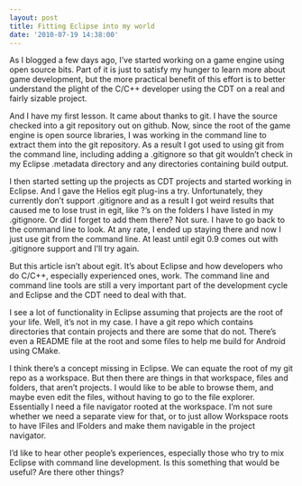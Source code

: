```yaml
---
layout: post
title: Fitting Eclipse into my world
date: '2010-07-19 14:38:00'
---
```



As I blogged a few days ago, I’ve started working on a game engine using open source bits. Part of it is just to satisfy my hunger to learn more about game development, but the more practical benefit of this effort is to better understand the plight of the C/C++ developer using the CDT on a real and fairly sizable project.

And I have my first lesson. It came about thanks to git. I have the source checked into a git repository out on github. Now, since the root of the game engine is open source libraries, I was working in the command line to extract them into the git repository. As a result I got used to using git from the command line, including adding a .gitignore so that git wouldn’t check in my Eclipse .metadata directory and any directories containing build output.

I then started setting up the projects as CDT projects and started working in Eclipse. And I gave the Helios egit plug-ins a try. Unfortunately, they currently don’t support .gitignore and as a result I got weird results that caused me to lose trust in egit, like ?’s on the folders I have listed in my .gitignore. Or did I forget to add them there? Not sure. I have to go back to the command line to look. At any rate, I ended up staying there and now I just use git from the command line. At least until egit 0.9 comes out with .gitignore support and I’ll try again.

But this article isn’t about egit. It’s about Eclipse and how developers who do C/C++, especially experienced ones, work. The command line and command line tools are still a very important part of the development cycle and Eclipse and the CDT need to deal with that.

I see a lot of functionality in Eclipse assuming that projects are the root of your life. Well, it’s not in my case. I have a git repo which contains directories that contain projects and there are some that do not. There’s even a README file at the root and some files to help me build for Android using CMake.

I think there’s a concept missing in Eclipse. We can equate the root of my git repo as a workspace. But then there are things in that workspace, files and folders, that aren’t projects. I would like to be able to browse them, and maybe even edit the files, without having to go to the file explorer. Essentially I need a file navigator rooted at the workspace. I’m not sure whether we need a separate view for that, or to just allow Workspace roots to have IFiles and IFolders and make them navigable in the project navigator.

I’d like to hear other people’s experiences, especially those who try to mix Eclipse with command line development. Is this something that would be useful? Are there other things?


